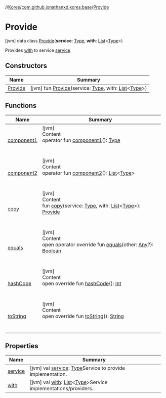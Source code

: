 //[Kores](../../index.md)/[com.github.jonathanxd.kores.base](../index.md)/[Provide](index.md)



# Provide  
 [jvm] data class [Provide](index.md)(**service**: [Type](https://docs.oracle.com/javase/8/docs/api/java/lang/reflect/Type.html), **with**: [List](https://kotlinlang.org/api/latest/jvm/stdlib/kotlin.collections/-list/index.html)<[Type](https://docs.oracle.com/javase/8/docs/api/java/lang/reflect/Type.html)>)

Provides [with](with.md) to service [service](service.md).

   


## Constructors  
  
|  Name|  Summary| 
|---|---|
| <a name="com.github.jonathanxd.kores.base/Provide/Provide/#java.lang.reflect.Type#kotlin.collections.List[java.lang.reflect.Type]/PointingToDeclaration/"></a>[Provide](-provide.md)| <a name="com.github.jonathanxd.kores.base/Provide/Provide/#java.lang.reflect.Type#kotlin.collections.List[java.lang.reflect.Type]/PointingToDeclaration/"></a> [jvm] fun [Provide](-provide.md)(service: [Type](https://docs.oracle.com/javase/8/docs/api/java/lang/reflect/Type.html), with: [List](https://kotlinlang.org/api/latest/jvm/stdlib/kotlin.collections/-list/index.html)<[Type](https://docs.oracle.com/javase/8/docs/api/java/lang/reflect/Type.html)>)   <br>


## Functions  
  
|  Name|  Summary| 
|---|---|
| <a name="com.github.jonathanxd.kores.base/Provide/component1/#/PointingToDeclaration/"></a>[component1](component1.md)| <a name="com.github.jonathanxd.kores.base/Provide/component1/#/PointingToDeclaration/"></a>[jvm]  <br>Content  <br>operator fun [component1](component1.md)(): [Type](https://docs.oracle.com/javase/8/docs/api/java/lang/reflect/Type.html)  <br><br><br>
| <a name="com.github.jonathanxd.kores.base/Provide/component2/#/PointingToDeclaration/"></a>[component2](component2.md)| <a name="com.github.jonathanxd.kores.base/Provide/component2/#/PointingToDeclaration/"></a>[jvm]  <br>Content  <br>operator fun [component2](component2.md)(): [List](https://kotlinlang.org/api/latest/jvm/stdlib/kotlin.collections/-list/index.html)<[Type](https://docs.oracle.com/javase/8/docs/api/java/lang/reflect/Type.html)>  <br><br><br>
| <a name="com.github.jonathanxd.kores.base/Provide/copy/#java.lang.reflect.Type#kotlin.collections.List[java.lang.reflect.Type]/PointingToDeclaration/"></a>[copy](copy.md)| <a name="com.github.jonathanxd.kores.base/Provide/copy/#java.lang.reflect.Type#kotlin.collections.List[java.lang.reflect.Type]/PointingToDeclaration/"></a>[jvm]  <br>Content  <br>fun [copy](copy.md)(service: [Type](https://docs.oracle.com/javase/8/docs/api/java/lang/reflect/Type.html), with: [List](https://kotlinlang.org/api/latest/jvm/stdlib/kotlin.collections/-list/index.html)<[Type](https://docs.oracle.com/javase/8/docs/api/java/lang/reflect/Type.html)>): [Provide](index.md)  <br><br><br>
| <a name="kotlin/Any/equals/#kotlin.Any?/PointingToDeclaration/"></a>[equals](../../com.github.jonathanxd.kores.util/-simple-resolver/index.md#%5Bkotlin%2FAny%2Fequals%2F%23kotlin.Any%3F%2FPointingToDeclaration%2F%5D%2FFunctions%2F-427383591)| <a name="kotlin/Any/equals/#kotlin.Any?/PointingToDeclaration/"></a>[jvm]  <br>Content  <br>open operator override fun [equals](../../com.github.jonathanxd.kores.util/-simple-resolver/index.md#%5Bkotlin%2FAny%2Fequals%2F%23kotlin.Any%3F%2FPointingToDeclaration%2F%5D%2FFunctions%2F-427383591)(other: [Any](https://kotlinlang.org/api/latest/jvm/stdlib/kotlin/-any/index.html)?): [Boolean](https://kotlinlang.org/api/latest/jvm/stdlib/kotlin/-boolean/index.html)  <br><br><br>
| <a name="kotlin/Any/hashCode/#/PointingToDeclaration/"></a>[hashCode](../../com.github.jonathanxd.kores.util/-simple-resolver/index.md#%5Bkotlin%2FAny%2FhashCode%2F%23%2FPointingToDeclaration%2F%5D%2FFunctions%2F-427383591)| <a name="kotlin/Any/hashCode/#/PointingToDeclaration/"></a>[jvm]  <br>Content  <br>open override fun [hashCode](../../com.github.jonathanxd.kores.util/-simple-resolver/index.md#%5Bkotlin%2FAny%2FhashCode%2F%23%2FPointingToDeclaration%2F%5D%2FFunctions%2F-427383591)(): [Int](https://kotlinlang.org/api/latest/jvm/stdlib/kotlin/-int/index.html)  <br><br><br>
| <a name="kotlin/Any/toString/#/PointingToDeclaration/"></a>[toString](../../com.github.jonathanxd.kores.util/-simple-resolver/index.md#%5Bkotlin%2FAny%2FtoString%2F%23%2FPointingToDeclaration%2F%5D%2FFunctions%2F-427383591)| <a name="kotlin/Any/toString/#/PointingToDeclaration/"></a>[jvm]  <br>Content  <br>open override fun [toString](../../com.github.jonathanxd.kores.util/-simple-resolver/index.md#%5Bkotlin%2FAny%2FtoString%2F%23%2FPointingToDeclaration%2F%5D%2FFunctions%2F-427383591)(): [String](https://kotlinlang.org/api/latest/jvm/stdlib/kotlin/-string/index.html)  <br><br><br>


## Properties  
  
|  Name|  Summary| 
|---|---|
| <a name="com.github.jonathanxd.kores.base/Provide/service/#/PointingToDeclaration/"></a>[service](service.md)| <a name="com.github.jonathanxd.kores.base/Provide/service/#/PointingToDeclaration/"></a> [jvm] val [service](service.md): [Type](https://docs.oracle.com/javase/8/docs/api/java/lang/reflect/Type.html)Service to provide implementation.   <br>
| <a name="com.github.jonathanxd.kores.base/Provide/with/#/PointingToDeclaration/"></a>[with](with.md)| <a name="com.github.jonathanxd.kores.base/Provide/with/#/PointingToDeclaration/"></a> [jvm] val [with](with.md): [List](https://kotlinlang.org/api/latest/jvm/stdlib/kotlin.collections/-list/index.html)<[Type](https://docs.oracle.com/javase/8/docs/api/java/lang/reflect/Type.html)>Service implementations/providers.   <br>

